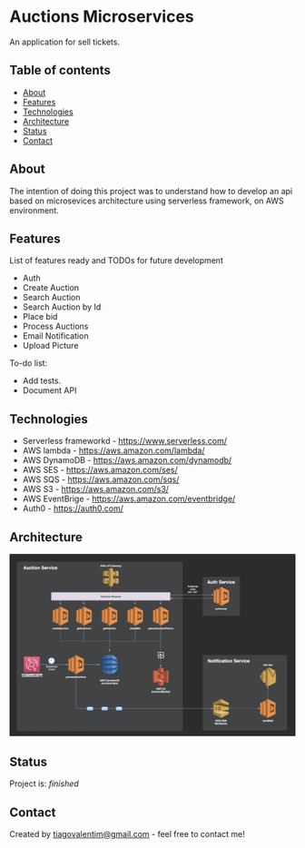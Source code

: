 # Auctions Microservices

An application for sell tickets.

## Table of contents

- [About](#about)
- [Features](#features)
- [Technologies](#technologies)
- [Architecture](#architecture)
- [Status](#status)
- [Contact](#contact)

## About

The intention of doing this project was to understand how to develop an api based on microsevices architecture using serverless framework, on AWS environment.

## Features

List of features ready and TODOs for future development

- Auth
- Create Auction
- Search Auction
- Search Auction by Id
- Place bid
- Process Auctions
- Email Notification
- Upload Picture

To-do list:

- Add tests.
- Document API

## Technologies

- Serverless frameworkd - https://www.serverless.com/
- AWS lambda - https://aws.amazon.com/lambda/
- AWS DynamoDB - https://aws.amazon.com/dynamodb/
- AWS SES - https://aws.amazon.com/ses/
- AWS SQS - https://aws.amazon.com/sqs/
- AWS S3 - https://aws.amazon.com/s3/
- AWS EventBrige - https://aws.amazon.com/eventbridge/
- Auth0 - https://auth0.com/

## Architecture

![architecture](./diagrams/auctions-app-architecture.png)

## Status

Project is: _finished_

## Contact

Created by tiagovalentim@gmail.com - feel free to contact me!
